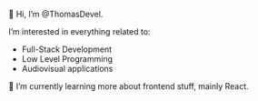 👋 Hi, I’m @ThomasDevel.

I’m interested in everything related to:
- Full-Stack Development 
- Low Level Programming
- Audiovisual applications

🌱 I’m currently learning more about frontend stuff, mainly React.
